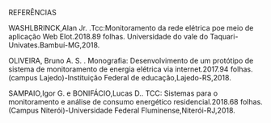 
REFERÊNCIAS


WASHLBRINCK,Alan Jr. .Tcc:Monitoramento da rede elétrica poe meio de aplicação Web Elot.2018.89 folhas. Universidade do vale do Taquari-Univates.Bambuí-MG,2018.

OLIVEIRA, Bruno A. S. . Monografia: Desenvolvimento de um protótipo de sistema de monitoramento de energia elétrica via internet.2017.94 folhas.(campus Lajedo)-Instituição Federal de educação,Lajedo-RS,2018.

SAMPAIO,Igor G. e BONIFÁCIO,Lucas D.. TCC: Sistemas para o monitoramento e análise de consumo energético residencial.2018.68 folhas.(Campus Niterói)-Universidade Federal Fluminense,Niterói-RJ,2018.
